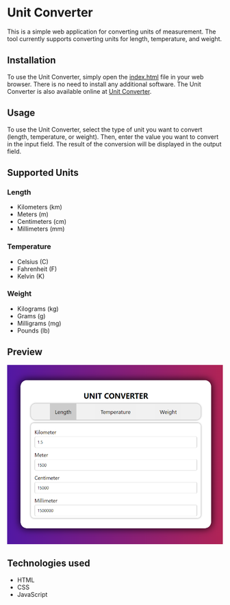 # Unit Converter

This is a simple web application for converting units of measurement. The tool currently supports converting units for length, temperature, and weight.

## Installation

To use the Unit Converter, simply open the [index.html](/index.html) file in your web browser. There is no need to install any additional software. The Unit Converter is also available online at [Unit Converter](https://ravirajkumartiwari.github.io/CodeClause_unit_converter/).

## Usage

To use the Unit Converter, select the type of unit you want to convert (length, temperature, or weight). Then, enter the value you want to convert in the input field. The result of the conversion will be displayed in the output field.

## Supported Units

### **Length**

- Kilometers (km)
- Meters (m)
- Centimeters (cm)
- Millimeters (mm)

### **Temperature**

- Celsius (C)
- Fahrenheit (F)
- Kelvin (K)

### **Weight**

- Kilograms (kg)
- Grams (g)
- Milligrams (mg)
- Pounds (lb)

## Preview

![Unit Converter Preview](unitConverterPreview.png)

## Technologies used

- HTML
- CSS
- JavaScript
